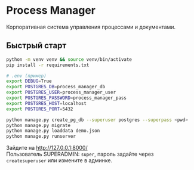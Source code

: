 
# Process Manager

Корпоративная система управления процессами и документами.

## Быстрый старт

```bash
python -m venv venv && source venv/bin/activate
pip install -r requirements.txt

# .env (пример)
export DEBUG=True
export POSTGRES_DB=process_manager_db
export POSTGRES_USER=process_manager_user
export POSTGRES_PASSWORD=process_manager_pass
export POSTGRES_HOST=localhost
export POSTGRES_PORT=5432

python manage.py create_pg_db --superuser postgres --superpass <pwd>
python manage.py migrate
python manage.py loaddata demo.json
python manage.py runserver
```

Зайдите на http://127.0.0.1:8000/  
Пользователь SUPERADMIN: `super`, пароль задайте через `createsuperuser` или измените в админке.
